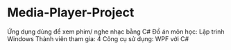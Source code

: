 # Media-Player-Project
Ứng dụng dùng để xem phim/ nghe nhạc bằng C#
Đồ án môn học: Lập trình Windows
Thành viên tham gia: 4
Công cụ sử dụng: WPF với C#
